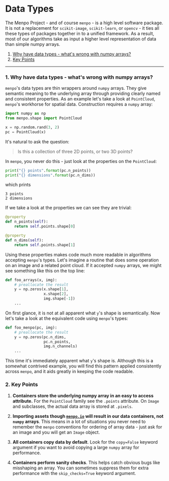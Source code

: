 Data Types
==========

The Menpo Project - and of course `menpo` - is a high level software package. It is not a replacement for `scikit-image`, `scikit-learn`, or `opencv` - it ties all these types of packages together in to a unified framework. As a result, most of our algorithms take as input a higher level representation of data than simple numpy arrays.

1. [Why have data types - what's wrong with numpy arrays?](#why)
2. [Key Points](#keypoints)

---------------------------------------

### <a name="why"></a>1. Why have data types - what's wrong with numpy arrays?
`menpo`'s data types are thin wrappers around `numpy` arrays. They give semantic meaning to the underlying array through providing clearly named and consistent properties. As an example let's take a look at `PointCloud`, `menpo`'s workhorse for spatial data. Construction requires a `numpy` array:

```python
import numpy as np
from menpo.shape import PointCloud

x = np.random.rand(3, 2)
pc = PointCloud(x)
```

It's natural to ask the question:

> Is this a collection of three 2D points, or two 3D points?

In `menpo`, you never do this - just look at the properties on the `PointCloud`:

```python
print("{} points".format(pc.n_points))
print("{} dimensions".format(pc.n_dims))
```
which prints
```
3 points
2 dimensions
```

If we take a look at the properties we can see they are trivial:
```python
@property
def n_points(self):
    return self.points.shape[0]

@property
def n_dims(self):
    return self.points.shape[1]
```

Using these properties makes code much more readable in algorithms accepting `menpo`'s types.
Let's imagine a routine that does some operation on an image and a related point cloud. If it accepted `numpy` arrays, we might see something like this on the top line:
```python
def foo_arrays(x, img):
    # preallocate the result
    y = np.zeros(x.shape[1],
                 x.shape[2],
                 img.shape[-1])
    ...
```

On first glance, it is not at all apparent what `y`'s shape is semantically. Now let's take a look at the equivalent code using `menpo`'s types:
```python
def foo_menpo(pc, img):
    # preallocate the result
    y = np.zeros(pc.n_dims,
                 pc.n_points,
                 img.n_channels)
    ...
```

This time it's immediately apparent what `y`'s shape is. Although this is a somewhat contrived example, you will find this pattern applied consistently across `menpo`, and it aids greatly in keeping the code readable.


### <a name="keypoints"></a>2. Key Points
1. **Containers store the underlying numpy array in an easy to access attribute.** For the `PointCloud` family see the `.points` attribute. On `Image` and subclasses, the actual data array is stored at `.pixels`.

2. **Importing assets though [`menpo.io`](http://docs.menpo.org/en/stable/api/menpo/io/index.html) will result in our data containers, not `numpy` arrays**. This means in a lot of situations you never need to remember the `menpo` conventions for ordering of array data - just ask for an image and you will get an `Image` object.

3. **All containers copy data by default**. Look for the `copy=False` keyword argument if you want to avoid copying a large `numpy` array for performance.

4. **Containers perform sanity checks**. This helps catch obvious bugs like misshaping an array. You can sometimes suppress them for extra performance with the `skip_checks=True` keyword argument.
